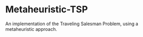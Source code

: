 # Metaheuristic-TSP
An implementation of the Traveling Salesman Problem, using a metaheuristic approach.
